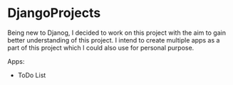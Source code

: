 # DjangoProjects
Being new to Djanog, I decided to work on this project with the aim to gain better understanding of this project. 
I intend to create multiple apps as a part of this project which I could also use for personal purpose. 

Apps:
- ToDo List
